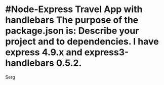#Node-Express Travel App with handlebars
The purpose of the package.json is:
Describe your project and to dependencies.
I have express 4.9.x and express3-handlebars 0.5.2.
===
Serg